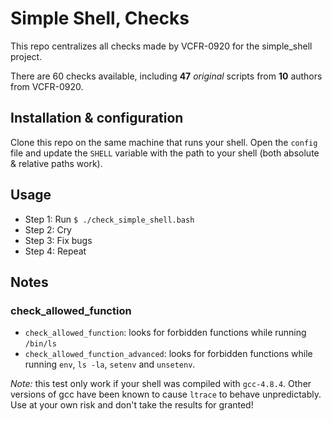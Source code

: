 # Simple Shell, Checks

This repo centralizes all checks made by VCFR-0920 for the simple_shell project.

There are 60 checks available, including **47** *original* scripts from **10** authors from VCFR-0920.


## Installation & configuration

Clone this repo on the same machine that runs your shell.
Open the `config` file and update the `SHELL` variable with the path to your shell (both absolute & relative paths work).


## Usage

* Step 1: Run `$ ./check_simple_shell.bash`
* Step 2: Cry
* Step 3: Fix bugs
* Step 4: Repeat


## Notes

### check_allowed_function

* `check_allowed_function`: looks for forbidden functions while running `/bin/ls`
* `check_allowed_function_advanced`: looks for forbidden functions while running `env`, `ls -la`, `setenv` and `unsetenv`.

*Note:* this test only work if your shell was compiled with `gcc-4.8.4`. Other versions of gcc have been known to cause `ltrace` to behave unpredictably. Use at your own risk and don't take the results for granted!
